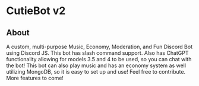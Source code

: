 # CutieBot v2

## About

A custom, multi-purpose Music, Economy, Moderation, and Fun Discord Bot using Discord JS. This bot has slash command support. Also has ChatGPT functionality allowing for models 3.5 and 4 to be used, so you can chat with the bot! This bot can also play music and has an economy system as well utilizing MongoDB, so it is easy to set up and use! Feel free to contribute.
More features to come!
